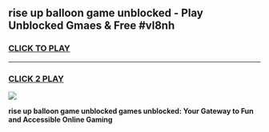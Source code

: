 
## rise up balloon game unblocked - Play Unblocked Gmaes & Free #vl8nh
<h3>
<a href="https://news.freeplayer.one?title=rise_up_balloon_game_unblocked&ref=03M">CLICK TO PLAY</a></h3>
<hr>

<h3>
<a href="https://news.freeplayer.one?title=rise_up_balloon_game_unblocked&ref=03M">CLICK 2 PLAY</a>
  
</h3>

<a href="https://news.freeplayer.one?title=rise_up_balloon_game_unblocked&ref=03M"><img src="https://clearcache.store/games.png"></a>


**rise up balloon game unblocked games unblocked: Your Gateway to Fun and Accessible Online Gaming**
